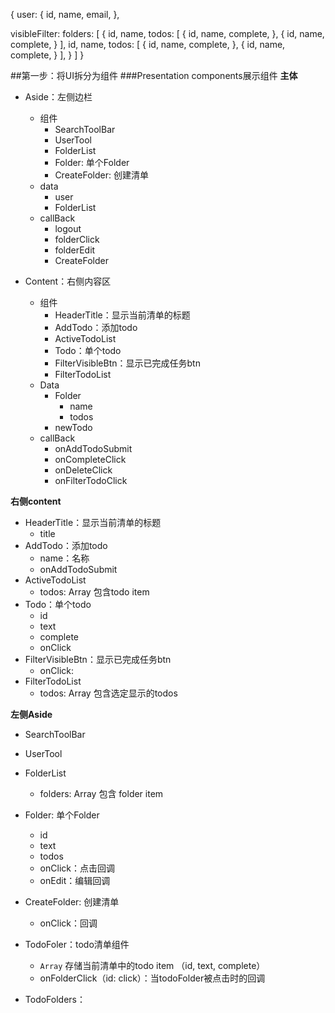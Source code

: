 {
  user: {
    id,
    name,
    email,
  },

  visibleFilter: 
  folders: [
    {
      id, name, todos: [ { id, name, complete, }, { id, name, complete, } ],
      id, name, todos: [ { id, name, complete, }, { id, name, complete, } ],
    } 
  ]
}


##第一步：将UI拆分为组件
###Presentation components展示组件
**主体**
- Aside：左侧边栏
  - 组件
    - SearchToolBar
    - UserTool
    - FolderList
    - Folder: 单个Folder
    - CreateFolder: 创建清单
  - data
    - user
    - FolderList
  - callBack
    - logout
    - folderClick
    - folderEdit
    - CreateFolder

- Content：右侧内容区
  - 组件
    - HeaderTitle：显示当前清单的标题
    - AddTodo：添加todo
    - ActiveTodoList
    - Todo：单个todo
    - FilterVisibleBtn：显示已完成任务btn
    - FilterTodoList
  - Data
    - Folder
      - name
      - todos
    - newTodo
  - callBack
    - onAddTodoSubmit
    - onCompleteClick
    - onDeleteClick
    - onFilterTodoClick

**右侧content**
- HeaderTitle：显示当前清单的标题
  - title
- AddTodo：添加todo
  - name：名称
  - onAddTodoSubmit
- ActiveTodoList
  - todos: Array 包含todo item
- Todo：单个todo
  - id
  - text
  - complete
  - onClick
- FilterVisibleBtn：显示已完成任务btn
  - onClick: 
- FilterTodoList
  - todos: Array 包含选定显示的todos

**左侧Aside**
- SearchToolBar
- UserTool
- FolderList
  - folders: Array 包含 folder item
- Folder: 单个Folder
  - id
  - text
  - todos
  - onClick：点击回调
  - onEdit：编辑回调
- CreateFolder: 创建清单
  - onClick：回调



- TodoFoler：todo清单组件
  - `Array`  存储当前清单中的todo item （id, text, complete）
  - onFolderClick（id: click）：当todoFolder被点击时的回调
- TodoFolders：
